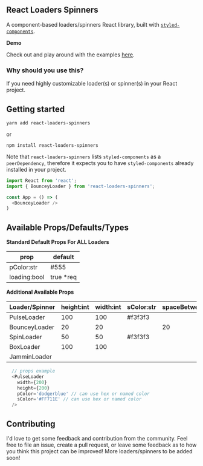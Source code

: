 ## React Loaders Spinners

A component-based loaders/spinners React library, built with [`styled-components`](https://github.com/styled-components/styled-components).

**Demo**

Check out and play around with the examples [here](https://codesandbox.io/s/2prqo9p5wn).

### Why should you use this?

If you need highly customizable loader(s) or spinner(s) in your React project.

## Getting started

```
yarn add react-loaders-spinners
```
or
```
npm install react-loaders-spinners
```

Note that `react-loaders-spinners` lists `styled-components` as a `peerDependency`, therefore it expects you to have `styled-components` already installed in your project.

```javascript
import React from 'react';
import { BounceyLoader } from 'react-loaders-spinners';

const App = () => (
  <BounceyLoader />
)
```

## Available Props/Defaults/Types

**Standard Default Props For ALL Loaders**

|     prop     |  default  |
| ------------ | --------- |
| pColor:str   |  #555     |
| loading:bool | true *req |

**Additional Available Props**

|  Loader/Spinner  | height:int | width:int | sColor:str | spaceBetween:int | thickness:int |
| ---------------- | ---------- | --------- | ---------- | ---------------- | ------------- |
|    PulseLoader   |     100    |    100    |   #f3f3f3  |                  |               |
|   BounceyLoader  |     20     |    20     |            |        20        |               |
|    SpinLoader    |     50     |    50     |   #f3f3f3  |                  |      10       |
|    BoxLoader     |     100    |    100    |            |                  |               |
|   JamminLoader   |            |           |            |                  |      10       |

```javascript
  // props example
  <PulseLoader 
    width={200}
    height={200}
    pColor='dodgerblue' // can use hex or named color
    sColor='#FF711E' // can use hex or named color
  />
```
## Contributing

I'd love to get some feedback and contribution from the community. Feel free to file an issue, create a pull request, or leave some feedback as to how you think this project can be improved! More loaders/spinners to be added soon!